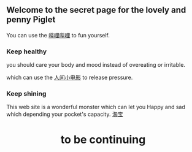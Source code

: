 ## Welcome to the secret page for the lovely and penny Piglet

You can use the [哔哩哔哩](https://www.bilibili.com/) to fun yourself.

### Keep healthy

you should care your body and mood instead of overeating or irritable.

which can use the [人间小电影](https://www.xvideos.com/) to release pressure.

### Keep shining

This web site is a wonderful monster which can let you Happy and sad which depending your pocket's capacity.
[淘宝](https://www.taobao.com/)

### <h1 align = "center"> to be continuing </h1>
